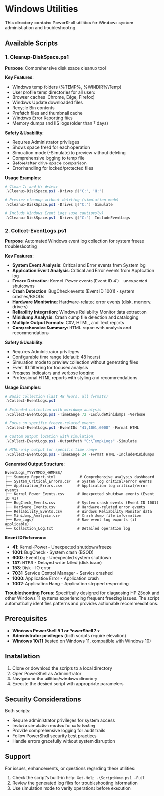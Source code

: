 # Windows Utilities

This directory contains PowerShell utilities for Windows system administration and troubleshooting.

## Available Scripts

### 1. Cleanup-DiskSpace.ps1
**Purpose**: Comprehensive disk space cleanup tool

**Key Features**:
- Windows temp folders (%TEMP%, %WINDIR%\Temp)
- User profile temp directories for all users
- Browser caches (Chrome, Edge, Firefox)
- Windows Update downloaded files
- Recycle Bin contents
- Prefetch files and thumbnail cache
- Windows Error Reporting files
- Memory dumps and IIS logs (older than 7 days)

**Safety & Usability**:
- Requires Administrator privileges
- Shows space freed for each operation
- Simulation mode (-Simulate) to preview without deleting
- Comprehensive logging to temp file
- Before/after drive space comparison
- Error handling for locked/protected files

**Usage Examples**:
```powershell
# Clean C: and H: drives
.\Cleanup-DiskSpace.ps1 -Drives @("C:", "H:")

# Preview cleanup without deleting (simulation mode)
.\Cleanup-DiskSpace.ps1 -Drives @("C:") -Simulate

# Include Windows Event Logs (use cautiously)
.\Cleanup-DiskSpace.ps1 -Drives @("C:") -IncludeEventLogs
```

### 2. Collect-EventLogs.ps1
**Purpose**: Automated Windows event log collection for system freeze troubleshooting

**Key Features**:
- **System Event Analysis**: Critical and Error events from System log
- **Application Event Analysis**: Critical and Error events from Application log  
- **Freeze Detection**: Kernel-Power events (Event ID 41) - unexpected shutdowns
- **Crash Detection**: BugCheck events (Event ID 1001) - system crashes/BSODs
- **Hardware Monitoring**: Hardware-related error events (disk, memory, drivers)
- **Reliability Integration**: Windows Reliability Monitor data extraction
- **Minidump Analysis**: Crash dump file detection and cataloging
- **Multiple Output Formats**: CSV, HTML, and Text reports
- **Comprehensive Summary**: HTML report with analysis and recommendations

**Safety & Usability**:
- Requires Administrator privileges
- Configurable time range (default: 48 hours)
- Simulation mode to preview collection without generating files
- Event ID filtering for focused analysis
- Progress indicators and verbose logging
- Professional HTML reports with styling and recommendations

**Usage Examples**:
```powershell
# Basic collection (last 48 hours, all formats)
.\Collect-EventLogs.ps1

# Extended collection with minidump analysis
.\Collect-EventLogs.ps1 -TimeRange 72 -IncludeMinidumps -Verbose

# Focus on specific freeze-related events
.\Collect-EventLogs.ps1 -EventIDs "41,1001,6008" -Format HTML

# Custom output location with simulation
.\Collect-EventLogs.ps1 -OutputPath "C:\Temp\Logs" -Simulate

# HTML-only output for specific time range
.\Collect-EventLogs.ps1 -TimeRange 24 -Format HTML -IncludeMinidumps
```

**Generated Output Structure**:
```
EventLogs_YYYYMMDD_HHMMSS/
├── Summary_Report.html           # Comprehensive analysis dashboard
├── System_Critical_Errors.csv   # System log critical/error events
├── Application_Errors.csv       # Application log critical/error events
├── Kernel_Power_Events.csv      # Unexpected shutdown events (Event ID 41)
├── BugCheck_Events.csv          # System crash events (Event ID 1001)
├── Hardware_Events.csv          # Hardware-related error events
├── Reliability_Events.csv       # Windows Reliability Monitor data
├── Minidump_Analysis.csv        # Crash dump file information
├── Raw_Logs/                    # Raw event log exports (if applicable)
└── Collection_Log.txt           # Detailed operation log
```

**Event ID Reference**:
- **41**: Kernel-Power - Unexpected shutdown/freeze
- **1001**: BugCheck - System crash (BSOD)
- **6008**: EventLog - Unexpected system shutdown
- **137**: NTFS - Delayed write failed (disk issue)
- **153**: Disk - IO error
- **7031**: Service Control Manager - Service crashed
- **1000**: Application Error - Application crash
- **1002**: Application Hang - Application stopped responding

**Troubleshooting Focus**:
Specifically designed for diagnosing HP ZBook and other Windows 11 systems experiencing frequent freezing issues. The script automatically identifies patterns and provides actionable recommendations.

## Prerequisites

- **Windows PowerShell 5.1 or PowerShell 7.x**
- **Administrator privileges** (both scripts require elevation)
- **Windows 10/11** (tested on Windows 11, compatible with Windows 10)

## Installation

1. Clone or download the scripts to a local directory
2. Open PowerShell as Administrator
3. Navigate to the utilities/windows directory
4. Execute the desired script with appropriate parameters

## Security Considerations

Both scripts:
- Require administrator privileges for system access
- Include simulation modes for safe testing
- Provide comprehensive logging for audit trails
- Follow PowerShell security best practices
- Handle errors gracefully without system disruption

## Support

For issues, enhancements, or questions regarding these utilities:
1. Check the script's built-in help: `Get-Help .\ScriptName.ps1 -Full`
2. Review the generated log files for troubleshooting information
3. Use simulation mode to verify operations before execution